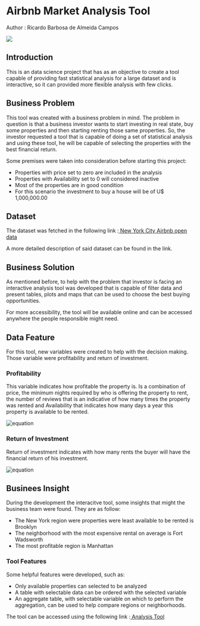 
# Airbnb Market Analysis Tool
<p> Author : Ricardo Barbosa de Almeida Campos </p>

<img src  = "https://www.pieuvre.ca/wp-content/uploads/2019/06/Airbnb.jpg">

## Introduction
<p>This is an data science project that has as an objective to create a tool capable of providing fast statistical analysis for a large dataset and is interactive, so it can provided more flexible analysis with few clicks. </p>

## Business Problem
<p>This tool was created with a business problem in mind. The problem in question is that a business investor wants to start investing in real state, buy some properties and then starting renting those same properties. So, the investor requested a tool that is capable of doing a set of statistical analysis and using these tool, he will be capable of selecting the properties with the best financial return.</p>
<p>Some premises were taken into consideration before starting this project:
  <ul>
    <li> Properties with price set to zero are included in the analysis</li>
    <li> Properties with Availability set to 0 will considered inactive</li>
    <li> Most of the properties are in good condition</li>
    <li> For this scenario the investment to buy a house will be of U$ 1,000,000.00</li>
  </ul></p>

## Dataset
<p>The dataset was fetched in the following link :<a href = "https://www.kaggle.com/datasets/dgomonov/new-york-city-airbnb-open-data"> New York City Airbnb open data</a></p>
<p>A more detailed description of said dataset can be found in the link.</p>

## Business Solution
<p>As mentioned before, to help with the problem that investor is facing an interactive analysis tool was developed that is capable of filter data and present tables, plots and maps that can be used to choose the best buying opportunities.</p><p>For more accessibility, the tool will be available online and can be accessed anywhere the people responsible might need.</p>

## Data Feature

<p>For this tool, new variables were created to help with the decision making. Those variable were profitability and return of investment.
</p>

### Profitability

<p> This variable indicates how profitable the property is. Is a combination of price, the minimum nights required by who is offering the property to rent, the number of reviews that is an indicative of how many times the property was rented and Availability that indicates how many days a year this property is available to be rented.    
</p

![equation](http://www.sciweavers.org/download/Tex2Img_1658432952.jpg)

### Return of Investment

Return of investment indicates with how many rents the buyer will have the financial return of his investment.

![equation](http://www.sciweavers.org/download/Tex2Img_1658433225.jpg)


## Businees Insight
<p>During the development the interacitve tool, some insights that might the business team were found. They are as follow:
  <ul>
    <li> The New York region were properties were least available to be rented is Brooklyn</li>
    <li> The neighborhood with the most expensive rental on average is Fort Wadsworth </li>
    <li>The most profitable region is Manhattan</li>
  </ul></p>


   ### Tool Features
  <p> Some helpful features were developed, such as:
  <ul>
    <li> Only available properties can selected to be analyzed</li>
    <li> A table with selectable data can be ordered with the selected variable </li>
    <li> An aggregate table, with selectable variable on which to perform the aggregation, can be used to help compare regions or neighborhoods.</li>
  </ul>  
  </p>

  <p>The tool can be accessed using the following link :<a href = "https://house-rocket-analytics-ricardo.herokuapp.com/"> Analysis Tool</a></p>
